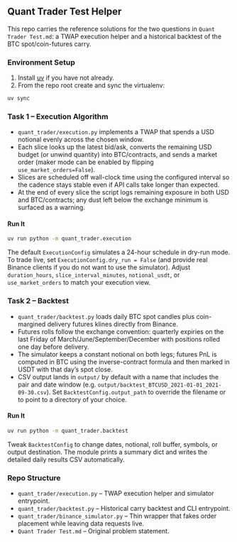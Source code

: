 ## Quant Trader Test Helper

This repo carries the reference solutions for the two questions in `Quant Trader Test.md`: a TWAP execution helper and a historical backtest of the BTC spot/coin-futures carry.

### Environment Setup

1. Install [uv](https://docs.astral.sh/uv/getting-started/installation/) if you have not already.
2. From the repo root create and sync the virtualenv:

```bash
uv sync
```

### Task 1 – Execution Algorithm

- `quant_trader/execution.py` implements a TWAP that spends a USD notional evenly across the chosen window.
- Each slice looks up the latest bid/ask, converts the remaining USD budget (or unwind quantity) into BTC/contracts, and sends a market order (maker mode can be enabled by flipping `use_market_orders=False`).
- Slices are scheduled off wall-clock time using the configured interval so the cadence stays stable even if API calls take longer than expected.
- At the end of every slice the script logs remaining exposure in both USD and BTC/contracts; any dust left below the exchange minimum is surfaced as a warning.

#### Run It

```bash
uv run python -m quant_trader.execution
```

The default `ExecutionConfig` simulates a 24-hour schedule in dry-run mode. To trade live, set `ExecutionConfig.dry_run = False` (and provide real Binance clients if you do not want to use the simulator). Adjust `duration_hours`, `slice_interval_minutes`, `notional_usdt`, or `use_market_orders` to match your execution view.

### Task 2 – Backtest

- `quant_trader/backtest.py` loads daily BTC spot candles plus coin-margined delivery futures klines directly from Binance.
- Futures rolls follow the exchange convention: quarterly expiries on the last Friday of March/June/September/December with positions rolled one day before delivery.
- The simulator keeps a constant notional on both legs; futures PnL is computed in BTC using the inverse-contract formula and then marked in USDT with that day’s spot close.
- CSV output lands in `output/` by default with a name that includes the pair and date window (e.g. `output/backtest_BTCUSD_2021-01-01_2021-09-30.csv`). Set `BacktestConfig.output_path` to override the filename or to point to a directory of your choice.

#### Run It

```bash
uv run python -m quant_trader.backtest
```

Tweak `BacktestConfig` to change dates, notional, roll buffer, symbols, or output destination. The module prints a summary dict and writes the detailed daily results CSV automatically.

### Repo Structure

- `quant_trader/execution.py` – TWAP execution helper and simulator entrypoint.
- `quant_trader/backtest.py` – Historical carry backtest and CLI entrypoint.
- `quant_trader/binance_simulator.py` – Thin wrapper that fakes order placement while leaving data requests live.
- `Quant Trader Test.md` – Original problem statement.

